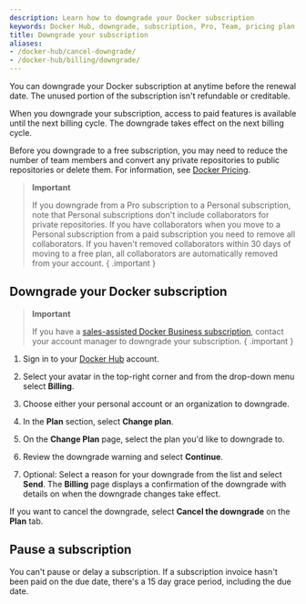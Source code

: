 ```yaml
---
description: Learn how to downgrade your Docker subscription
keywords: Docker Hub, downgrade, subscription, Pro, Team, pricing plan, pause subscription
title: Downgrade your subscription
aliases:
- /docker-hub/cancel-downgrade/
- /docker-hub/billing/downgrade/
---
```


You can downgrade your Docker subscription at anytime before the renewal date. The unused portion of the subscription isn't refundable or creditable.

When you downgrade your subscription, access to paid features is available until the next billing cycle. The downgrade takes effect on the next billing cycle.

Before you downgrade to a free subscription, you may need to reduce the number of team members and convert any private repositories to public repositories or delete them. For information, see [Docker Pricing](https://www.docker.com/pricing).

> **Important**
>
> If you downgrade from a Pro subscription to a Personal subscription, note that Personal subscriptions don't include collaborators for private repositories. If you have collaborators when you move to a Personal subscription from a paid subscription you need to remove all collaborators. If you haven't removed collaborators within 30 days of moving to a free plan, all collaborators are automatically removed from your account.
{ .important }

## Downgrade your Docker subscription

>**Important**
>
>If you have a [sales-assisted Docker Business subscription](details.md#sales-assisted), contact your account manager to downgrade your subscription. 
{ .important }

1. Sign in to your [Docker Hub](https://hub.docker.com) account.

2. Select your avatar in the top-right corner and from the drop-down menu select **Billing**.

3. Choose either your personal account or an organization to downgrade. 

4. In the **Plan** section, select **Change plan**.

5. On the **Change Plan** page, select the plan you'd like to downgrade to. 

6. Review the downgrade warning and select **Continue**.

7. Optional: Select a reason for your downgrade from the list and select **Send**.
    The **Billing** page displays a confirmation of the downgrade with details on when the downgrade changes take effect.

If you want to cancel the downgrade, select **Cancel the downgrade** on the **Plan** tab.

## Pause a subscription

You can't pause or delay a subscription. If a subscription invoice hasn't been paid on the due date, there's a 15 day grace period, including the due date.
